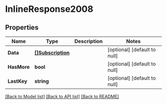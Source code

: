 # InlineResponse2008

## Properties
Name | Type | Description | Notes
------------ | ------------- | ------------- | -------------
**Data** | [**[]Subscription**](Subscription.md) |  | [optional] [default to null]
**HasMore** | **bool** |  | [optional] [default to null]
**LastKey** | **string** |  | [optional] [default to null]

[[Back to Model list]](../README.md#documentation-for-models) [[Back to API list]](../README.md#documentation-for-api-endpoints) [[Back to README]](../README.md)

